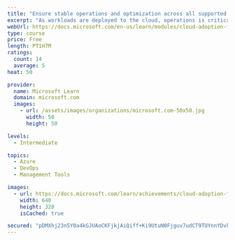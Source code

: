 ```yaml
---
title: "Ensure stable operations and optimization across all supported workloads deployed to the cloud."
excerpt: "As workloads are deployed to the cloud, operations is critical to success."
webUrl: https://docs.microsoft.com/en-us/learn/modules/cloud-adoption-framework-manage/
type: course
price: Free
length: PT1H7M
ratings:
  count: 14
  average: 5
heat: 50

provider:
  name: Microsoft Learn
  domain: microsoft.com
  images:
    - url: /assets/images/organizations/microsoft.com-50x50.jpg
      width: 50
      height: 50

levels:
  - Intermediate

topics:
  - Azure
  - DevOps
  - Management Tools

images:
  - url: https://docs.microsoft.com/learn/achievements/cloud-adoption-framework-manage-social.png
    width: 640
    height: 320
    isCached: true

secured: "pDMXhj23n5Y0a4kGJUAoCKFjkjAiQiff+Ki9UtuN0Fjguv7udCT9TUYnnYDvkkLgj0TQOf2QdAuLISQ5Nrtl/jjxfM4xjD/lH/x3txmXbdfDbkoOYOn5iqht7+kaj6zxNB0EWEvKnrrz0n9Wo1alGSc6LcPcoode8PD/j9yddT9U3oSJJEEJyApBhv8of0SJXr3AjLugFQklmo48kd7oS9X7IqDm/RQJAyL3WUC9kWWb7W4JQXrjwcOiBU9B6R5pgsR9CiC1KOjd3FJG7dKpRnqa9AK0ZjOJaAG1PuxP68kaD/q8tLtNX4lO8KjM9oNVT0+uHonWDJMIBiomdCzflO1akUE3hy0coSbwDNTD2LE+NWC6LHIQTATjgBUlIXGFG3BKLDkZ2aX0FK5jH8mALXCPiEmPz62cTNMqnQF4vds=;yA3ZQcL0gfTY2KSTbQEzTQ=="
---
```


